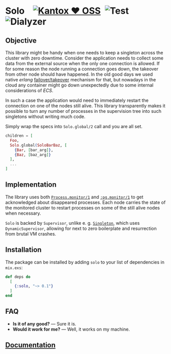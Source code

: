 # Solo    [![Kantox ❤ OSS](https://img.shields.io/badge/❤-kantox_oss-informational.svg)](https://kantox.com/)  ![Test](https://github.com/am-kantox/solo/workflows/Test/badge.svg)  ![Dialyzer](https://github.com/am-kantox/solo/workflows/Dialyzer/badge.svg)

## Objective

This library might be handy when one needs to keep a singleton across the cluster with zero downtime.
Consider the application needs to collect some data from the external source when the only one 
connection is allowed. If for some reason the node running a connection goes down, the takeover
from other node should have happened. In the old good days we used native _erlang_ 
[failover/takeover](https://www.erlang.org/doc/system/distributed_applications.html#failover)
mechanism for that, but nowadays in the cloud any container might go down unexpectedly due to
some internal considerations of _ECS_.

In such a case the application would need to immediately restart the connection on one of the
nodes still alive. This library transparently makes it possible to turn any number of processes
in the supervision tree into such singletons without writing much code.

Simply wrap the specs into `Solo.global/2` call and you are all set.

```elixir
children = [
  Foo,
  Solo.global(SoloBarBaz, [
    {Bar, [bar_arg]},
    {Baz, [baz_arg]}
  ],
  ...
]
```

## Implementation

The library uses both [`Process.monitor/1`](https://hexdocs.pm/elixir/Process.html#monitor/1)
and [`:pg.monitor/1`](https://www.erlang.org/doc/apps/kernel/pg.html#monitor/1) to get
acknowledged about disappeared processes. Each node carries the state of the monitored cluster
to restart processes on some of the still alive nodes when necessary.

`Solo` is backed by `Supervisor`, unlike e. g. [`Singleton`](https://github.com/arjan/singleton),
which uses `DynamicSupervisor`, allowing for next to zero boilerplate
and resurrection from brutal VM crashes.

## Installation

The package can be installed by adding `solo` to your list of dependencies in `mix.exs`:

```elixir
def deps do
  [
    {:solo, "~> 0.1"}
  ]
end
```

## FAQ

- **Is it of any good?** — Sure it is.
- **Would it work for me?** — Well, it works on my machine.

## [Documentation](https://hexdocs.pm/solo)

